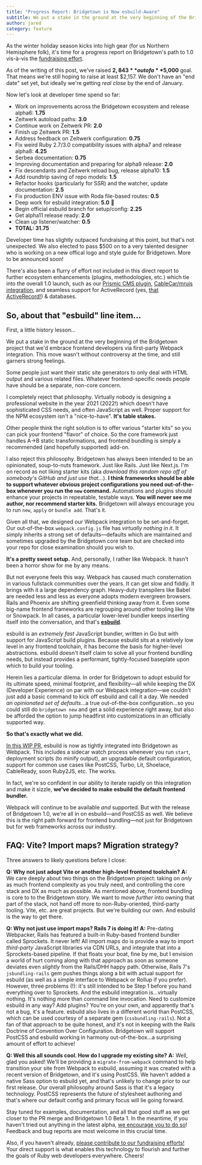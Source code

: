 ```yaml
---
title: "Progress Report: Bridgetown is Now esbuild-Aware"
subtitle: We put a stake in the ground at the very beginning of the Bridgetown project that we'd embrace frontend developers via first-party Webpack integration. Now it's time to move on and embrace the speed and flexibilty of esbuild.
author: jared
category: feature
---
```


As the winter holiday season kicks into high gear (for us Northern Hemisphere folk), it's time for a progress report on Bridgetown's path to 1.0 vis-à-vis the [fundraising effort](https://fundraising.bridgetownrb.com).

As of the writing of this post, we've raised **$2,843** out of a **$5,000** goal. That means we're still hoping to raise at least $2,157. We don't have an "end date" set yet, but ideally we're getting _real close_ by the end of January.

Now let's look at developer time spend so far:

* Work on improvements across the Bridgetown ecosystem and release alpha6: **1.75**
* Zeitwerk autoload paths: **3.0**
* Continue work on Zeitwerk PR: **2.0**
* Finish up Zeitwerk PR: **1.5**
* Address feedback on Zeitwerk configuration: **0.75**
* Fix weird Ruby 2.7/3.0 compatibility issues with alpha7 and release alpha8: **4.25**
* Serbea documentation: **0.75**
* Improving documentation and preparing for alpha9 release: **2.0**
* Fix descendants and Zeitwerk reload bug, release alpha10: **1.5**
* Add roundtrip saving of repo models: **1.5**
* Refactor hooks (particularly for SSR) and the watcher, update documentation: **2.5**
* Fix production ENV issue with Roda file-based routes: **0.5**
* Deep work for esbuild integration: **5.0** 👀
* Begin official esbuild branch for setup/config: **2.25**
* Get alpha11 release ready: **2.0**
* Clean up listener/watcher: **0.5**
* **TOTAL: 31.75**

Developer time has slightly outpaced fundraising at this point, but that's not unexpected. We also elected to pass $500 on to a very talented designer who is working on a new offical logo and style guide for Bridgetown. More to be announced soon!

There's also been a flurry of effort not included in this direct report to further ecosystem enhancements (plugins, methodologies, etc.) which tie into the overall 1.0 launch, such as our [Prismic CMS plugin](https://github.com/bridgetownrb/bridgetown-prismic), [CableCar/mrujs integration](https://github.com/bridgetownrb/bridgetown/pull/465), and seamless support for ActiveRecord (yes, [that ActiveRecord!](https://guides.rubyonrails.org/active_record_basics.html)) & databases.

## So, about that "esbuild" line item…

First, a little history lesson…

We put a stake in the ground at the very beginning of the Bridgetown project that we'd embrace frontend developers via first-party Webpack integration. This move wasn't without controversy at the time, and still garners strong feelings.

Some people just want their static site generators to only deal with HTML output and various related files. Whatever frontend-specific needs people have should be a separate, non-core concern.

I completely reject that philosophy. Virtually nobody is designing a professional website in the year 2021 (2022!) which doesn't have sophisticated CSS needs, and often JavaScript as well. Proper support for the NPM ecosystem isn't a "nice-to-have". **It's table stakes.**

Other people think the right solution is to offer various "starter kits" so you can pick your frontend "flavor" of choice. So the core framework just handles A->B static transformations, and frontend bundling is simply a recommended (and hopefully supported) add-on.

I also reject this philosophy. Bridgetown has always been intended to be an opinionated, soup-to-nuts framework. Just like Rails. Just like Next.js. I'm on record as not liking starter kits (aka _download this random repo off of somebody's GitHub and just use that…_). **I think frameworks should be able to support whatever obvious project configurations you need out-of-the-box whenever you run the `new` command.** Automations and plugins should enhance your projects in repeatable, testable ways. **You will never see me author, nor recommend starter kits.** Bridgetown will always encourage you to run `new`, `apply` or `bundle add`. That's it.

Given all that, we designed our Webpack integration to be set-and-forget. Our out-of-the-box `webpack.config.js` file has _virtually nothing in it_. It simply inherits a strong set of defaults—defaults which are maintained and sometimes upgraded by the Bridgetown core team but are checked into your repo for close examination should you wish to.

**It's a pretty sweet setup.** And, personally, I rather like Webpack. It hasn't been a horror show for me by any means.

But not everyone feels this way. Webpack has caused much consternation in various fullstack communities over the years. It can get slow and fiddly. It brings with it a large dependency graph. Heavy-duty transpilers like Babel are needed less and less as everyone adopts modern evergreen browsers. Rails and Phoenix are shifting greenfield thinking away from it. Even some big-name frontend frameworks are regrouping around other tooling like Vite or Snowpack. In all cases, a particular lower-level bundler keeps inserting itself into the conversation, and that's **[esbuild](https://esbuild.github.io)**.

esbuild is an _extremely fast_ JavaScript bundler, written in Go but with support for JavaScript build plugins. Because esbuild sits at a relatively low level in any frontend toolchain, it has become the basis for higher-level abstractions. esbuild doesn't itself claim to solve all your frontend bundling needs, but instead provides a performant, tightly-focused baseplate upon which to build your tooling.

Herein lies a particular dilema. In order for Bridgetown to adopt esbuild for its ultimate speed, minimal footprint, and flexibility—all while keeping the DX (Developer Experience) on par with our Webpack integration—we couldn't just add a basic command to kick off esbuild and call it a day. We needed _an opinionated set of defaults_…a true out-of-the-box configuration…so you could still do `bridgetown new` and get a solid experience right away, but also be afforded the option to jump headfirst into customizations in an officially supported way.

**So that's exactly what we did.**

[In this WIP PR](https://github.com/bridgetownrb/bridgetown/pull/461), esbuild is now as tightly integrated into Bridgetown as Webpack. This includes a sidecar watch process whenever you run `start`, deployment scripts (to minify output), an upgradable default configuration, support for common use cases like PostCSS, Turbo, Lit, Shoelace, CableReady, soon Ruby2JS, etc. The works.

In fact, we're so confident in our ability to iterate rapidly on this integration and make it sizzle, **we've decided to make esbuild the default frontend bundler.**

Webpack will continue to be available _and_ supported. But with the release of Bridgetown 1.0, we're all in on esbuild—and PostCSS as well. We believe this is the right path forward for frontend bundling—not just for Bridgetown but for web frameworks across our industry.

## FAQ: Vite? Import maps? Migration strategy?

Three answers to likely questions before I close:

**Q: Why not just adopt Vite or another high-level frontend toolchain?** **A:** We care deeply about two things on the Bridgetown project: taking on _only_ as much frontend complexity as you truly need, and controlling the core stack and DX as much as possible. As mentioned above, frontend bundling is core to to the Bridgetown story. We want to move _further_ into owning that part of the stack, not hand off more to non-Ruby-oriented, third-party tooling. Vite, etc. are great projects. But we're building our own. And esbuild is the way to get there.

**Q: Why not just use import maps? Rails 7 is doing it!** **A:** Pre-dating Webpacker, Rails has featured a built-in Ruby-based frontend bundler called Sprockets. It never left! All import maps do is provide a way to import _third-party_ JavaScript libraries via CDN URLs, and integrate that into a Sprockets-based pipeline. If that floats your boat, fine by me, but I envision a world of hurt coming along with that approach as soon as someone deviates even _slightly_ from the Rails/DHH happy path. Otherwise, Rails 7's `jsbundling-rails` gem pushes things along a bit with actual support for esbuild (as well as a simple interface to Webpack or Rollup if you prefer). However, three problems (!): it's still intended to be Step 1 before you hand everything over to Sprockets. And the esbuild integration is…virtually nothing. It's nothing more than command line invocation. Need to customize esbuild in any way? Add plugins? You're on your own, and apparently that's not a bug, it's a feature. esbuild also lives in a different world than PostCSS, which can be used courtesy of a separate gem (`cssbundling-rails`). Not a fan of that approach to be quite honest, and it's not in keeping with the Rails Doctrine of Convention Over Configuration. Bridgetown will support PostCSS and esbuild working in harmony out-of-the-box…a surprising amount of effort to achieve!

**Q: Well this all sounds cool. How do I upgrade my existing site?** **A:** Well, glad you asked! We'll be providing a `migrate-from-webpack` command to help transition your site from Webpack to esbuild, assuming it was created with a recent version of Bridgetown, and it's using PostCSS. We haven't added a native Sass option to esbuild yet, and that's unlikely to change prior to our first release. Our overall philosophy around Sass is that it's a legacy technology. PostCSS represents the future of stylesheet authoring and that's where our default config and primary focus will lie going forward.

Stay tuned for examples, documentation, and all that good stuff as we get closer to the PR merge and Bridgetown 1.0 Beta 1. In the meantime, if you haven't tried out anything in the latest alpha, [we encourage you to do so](https://edge.bridgetownrb.com)! Feedback and bug reports are most welcome in this crucial time.

Also, if you haven't already, [please contribute to our fundraising efforts!](https://fundraising.bridgetownrb.com) Your direct support is what enables this technology to flourish and further the goals of Ruby web developers everywhere. Cheers!